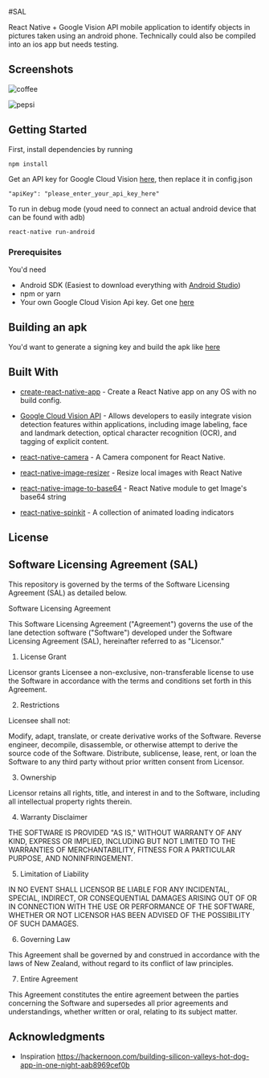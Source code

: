 #SAL

React Native + Google Vision API mobile application to identify objects in pictures taken using an android phone. Technically could also be compiled into an ios app but needs testing.

## Screenshots
![coffee](https://i.imgur.com/5MTzEz1.png)

![pepsi](http://i.imgur.com/WsRgp1t.png)

## Getting Started

First, install dependencies by running
```
npm install
```
Get an API key for Google Cloud Vision [here](https://console.cloud.google.com/apis/credentials), then replace it in config.json
```
"apiKey": "please_enter_your_api_key_here"
```

To run in debug mode (youd need to connect an actual android device that can be found with adb)
```
react-native run-android
```

### Prerequisites

You'd need 
* Android SDK (Easiest to download everything with [Android Studio](https://developer.android.com/studio/index.html)) 
* npm or yarn
* Your own Google Cloud Vision Api key. Get one [here](https://console.cloud.google.com/apis/credentials)

## Building an apk

You'd want to generate a signing key and build the apk like [here](https://facebook.github.io/react-native/docs/signed-apk-android.html)

## Built With

* [create-react-native-app](https://github.com/react-community/create-react-native-app) - Create a React Native app on any OS with no build config.
* [Google Cloud Vision API](https://cloud.google.com/vision/) - Allows developers to easily integrate vision detection features within applications, including image labeling, face and landmark detection, optical character recognition (OCR), and tagging of explicit content.

* [react-native-camera](https://github.com/lwansbrough/react-native-camera) - A Camera component for React Native.
* [react-native-image-resizer](https://github.com/bamlab/react-native-image-resizer) - Resize local images with React Native
* [react-native-image-to-base64](https://github.com/xfumihiro/react-native-image-to-base64) - React Native module to get Image's base64 string
* [react-native-spinkit](https://github.com/maxs15/react-native-spinkit) - A collection of animated loading indicators


## License

## Software Licensing Agreement (SAL)

This repository is governed by the terms of the Software Licensing Agreement (SAL) as detailed below.


Software Licensing Agreement

This Software Licensing Agreement ("Agreement") governs the use of the lane detection software ("Software") developed under the Software Licensing Agreement (SAL), hereinafter referred to as "Licensor."

1. License Grant

Licensor grants Licensee a non-exclusive, non-transferable license to use the Software in accordance with the terms and conditions set forth in this Agreement.

2. Restrictions

Licensee shall not:

Modify, adapt, translate, or create derivative works of the Software.
Reverse engineer, decompile, disassemble, or otherwise attempt to derive the source code of the Software.
Distribute, sublicense, lease, rent, or loan the Software to any third party without prior written consent from Licensor.


3. Ownership

Licensor retains all rights, title, and interest in and to the Software, including all intellectual property rights therein.

4. Warranty Disclaimer

THE SOFTWARE IS PROVIDED "AS IS," WITHOUT WARRANTY OF ANY KIND, EXPRESS OR IMPLIED, INCLUDING BUT NOT LIMITED TO THE WARRANTIES OF MERCHANTABILITY, FITNESS FOR A PARTICULAR PURPOSE, AND NONINFRINGEMENT.

5. Limitation of Liability

IN NO EVENT SHALL LICENSOR BE LIABLE FOR ANY INCIDENTAL, SPECIAL, INDIRECT, OR CONSEQUENTIAL DAMAGES ARISING OUT OF OR IN CONNECTION WITH THE USE OR PERFORMANCE OF THE SOFTWARE, WHETHER OR NOT LICENSOR HAS BEEN ADVISED OF THE POSSIBILITY OF SUCH DAMAGES.

6. Governing Law

This Agreement shall be governed by and construed in accordance with the laws of New Zealand, without regard to its conflict of law principles.

7. Entire Agreement

This Agreement constitutes the entire agreement between the parties concerning the Software and supersedes all prior agreements and understandings, whether written or oral, relating to its subject matter.

## Acknowledgments

* Inspiration https://hackernoon.com/building-silicon-valleys-hot-dog-app-in-one-night-aab8969cef0b
